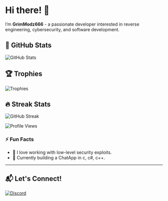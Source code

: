 # Hi there! 👋

I’m **GrimModz666** - a passionate developer interested in reverse engineering, cybersecurity, and software development.

## 🚀 GitHub Stats
![GitHub Stats](https://github-readme-stats.vercel.app/api?username=GrimModz666&show_icons=true&theme=dark)

## 🏆 Trophies
![Trophies](https://github-profile-trophy.vercel.app/?username=GrimModz666&theme=darkhub)

## 🔥 Streak Stats
![GitHub Streak](https://github-readme-streak-stats.herokuapp.com/?user=GrimModz666&theme=dark)

![Profile Views](https://komarev.com/ghpvc/?username=GrimModz666&color=blue)



### ⚡ Fun Facts
- 🔹 I love working with low-level security exploits.
- 🔹 Currently building a ChatApp in c, c#, c++.

---
## 📬 Let's Connect!
[![Discord](https://img.shields.io/badge/Join%20our%20Discord-%235865F2.svg?logo=discord&logoColor=purple)](https://discord.gg/rZWb3Adq3K)

